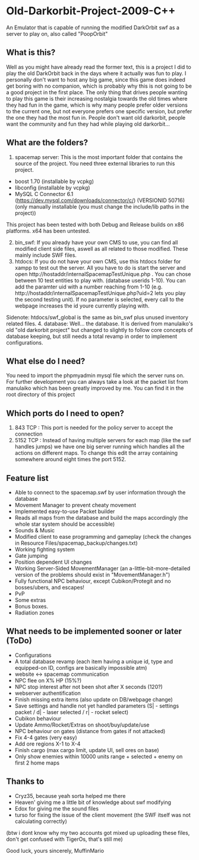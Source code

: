 # Old-Darkorbit-Project-2009-C++
An Emulator that is capable of running the modified DarkOrbit swf as a server to play on, also called "PoopOrbit"

## What is this?
Well as you might have already read the former text, this is a project I did to play the old DarkOrbit back in the days where it actually was fun to play. I personally don't want to host any big game, since this game does indeed get boring with no companion, which is probably why this is not going to be a good project in the first place. The only thing that drives people wanting to play this game is their increasing nostalgia towards the old times where they had fun in the game, which is why many people prefer older versions to the current one, but not everyone prefers one specific version, but prefer the one they had the most fun in. People don't want old darkorbit, people want the community and fun they had while playing old darkorbit... 

## What are the folders?

1. spacemap server:
This is the most important folder that contains the source of the project. You need three external libraries to run this project.
  - boost 1.70 (installable by vcpkg)
  - libconfig (installable by vcpkg)
  - MySQL C Connector 6.1 (https://dev.mysql.com/downloads/connector/c/) (VERSIONID 50716) (only manually installable (you must change the include/lib paths in the project))
 
This project has been tested with both Debug and Release builds on x86 platforms. x64 has been untested.

2. bin_swf:
If you already have your own CMS to use, you can find all modified client side files, aswell as all related to those modified. These mainly include SWF files.
3. htdocs:
If you do not have your own CMS, use this htdocs folder for xampp to test out the server. All you have to do is start the server and open http://hostaddr/internalSpacemapTestUnique.php . You can chose between 10 test entities to play with. (database userids 1-10). You can add the paramter uid with a number reaching from 1-10 (e.g. http://hostaddr/internalSpacemapTestUnique.php?uid=2 lets you play the second testing unit). If no parameter is selected, every call to the webpage increases the id youre currently playing with.

Sidenote: htdocs/swf_global is the same as bin_swf plus unused inventory related files.
4. database:
Well... the database. It is derived from manulaiko's old "old darkorbit project" but changed to slightly to follow core concepts of database keeping, but still needs a total revamp in order to implement configurations.
## What else do I need?
You need to import the phpmyadmin mysql file which the server runs on. 
For further development you can always take a look at the packet list from manulaiko which has been greatly improved by me. You can find it in the root directory of this project

## Which ports do I need to open?
1. 843 TCP : This port is needed for the policy server to accept the connection
2. 5152 TCP : Instead of having multiple servers for each map (like the swf handles jumps) we have one big server running which handles all the actions on different maps. To change this edit the array containing somewhere around eight times the port 5152.

## Feature list
- Able to connect to the spacemap.swf by user information through the database
- Movement Manager to prevent cheaty movement
- Implemented easy-to-use Packet builder
- Reads all maps from the database and build the maps accordingly (the whole star system should be accessible)
- Sounds & Music
- Modified client to ease programming and gameplay (check the changes in Resource Files/spacemap_backup/changes.txt)
- Working fighting system 
- Gate jumping 
- Position dependent UI changes
- Working Server-Sided MovementManager (an a-little-bit-more-detailed version of the problems should exist in "MovementManager.h")
- Fully functional NPC behaviour, except Cubikon/Protegit and no bosses/ubers, and escapes!
- PvP
- Some extras
- Bonus boxes.
- Radiation zones

## What needs to be implemented sooner or later (ToDo)
- Configurations
- A total database revamp (each item having a unique id, type and equipped-on ID, configs are basically impossible atm)
- website <-> spacemap communication
- NPC flee on X% HP (15%?)
- NPC stop interest after not been shot after X seconds (120?)
- webserver authentification
- Finish missing extra items (also update on DB/webpage change)
- Save settings and handle not yet handled parameters (S| - settings packet / d| - laser selected / r| - rocket select)
- Cubikon behaviour
- Update Ammo/Rocket/Extras on shoot/buy/update/use
- NPC behaviour on gates (distance from gates if not attacked)
- Fix 4-4 gates (very easy)
- Add ore regions X-1 to X-4
- Finish cargo (max cargo limit, update UI, sell ores on  base)
- Only show enemies within 10000 units range + selected + enemy on first 2 home maps


## Thanks to
- Cryz35, because yeah sorta helped me there
- Heaven' giving me a little bit of knowledge about swf modifying
- Edox for giving me the sound files
- turso for fixing the issue of the client movement (the SWF itself was not calculating correctly)


(btw i dont know why my two accounts got mixed up uploading these files, don't get confused with TigerOs, that's still me)

Good luck,
yours sincerely, MuffinMario
